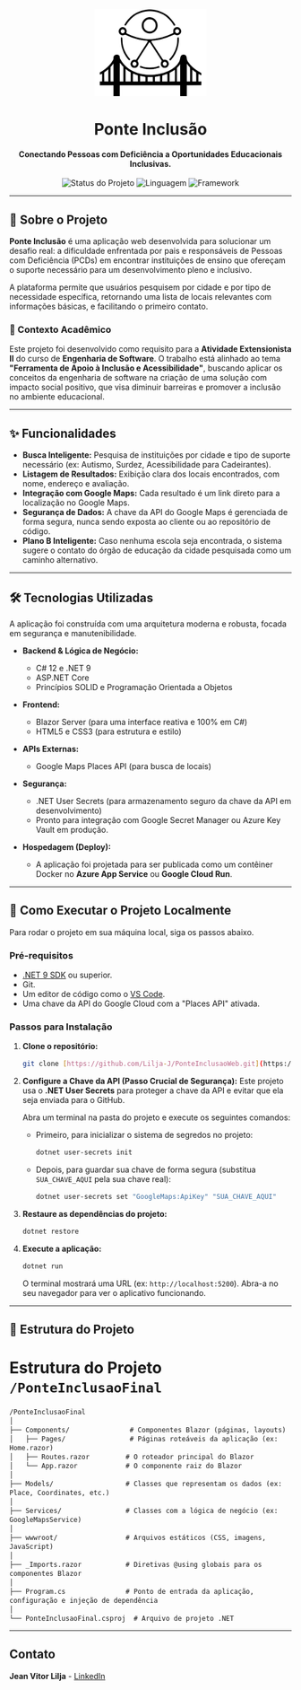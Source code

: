 <div align="center">
  <img src="wwwroot/images/PonteInclusaoLogo.svg" alt="Logo Ponte Inclusão" width="200"/>
  <h1>Ponte Inclusão</h1>
</div>

<p align="center">
  <strong>Conectando Pessoas com Deficiência a Oportunidades Educacionais Inclusivas.</strong>
  <br />
  <br />
  <img alt="Status do Projeto" src="https://img.shields.io/badge/status-MVP%20Funcional-green">
  <img alt="Linguagem" src="https://img.shields.io/badge/language-C%23%2012-blueviolet">
  <img alt="Framework" src="https://img.shields.io/badge/framework-.NET%209-blue">
</p>

---

## 📖 Sobre o Projeto

**Ponte Inclusão** é uma aplicação web desenvolvida para solucionar um desafio real: a dificuldade enfrentada por pais e responsáveis de Pessoas com Deficiência (PCDs) em encontrar instituições de ensino que ofereçam o suporte necessário para um desenvolvimento pleno e inclusivo.

A plataforma permite que usuários pesquisem por cidade e por tipo de necessidade específica, retornando uma lista de locais relevantes com informações básicas, e facilitando o primeiro contato.

### 🎯 Contexto Acadêmico

Este projeto foi desenvolvido como requisito para a **Atividade Extensionista II** do curso de **Engenharia de Software**. O trabalho está alinhado ao tema **"Ferramenta de Apoio à Inclusão e Acessibilidade"**, buscando aplicar os conceitos da engenharia de software na criação de uma solução com impacto social positivo, que visa diminuir barreiras e promover a inclusão no ambiente educacional.

---

## ✨ Funcionalidades

* **Busca Inteligente:** Pesquisa de instituições por cidade e tipo de suporte necessário (ex: Autismo, Surdez, Acessibilidade para Cadeirantes).
* **Listagem de Resultados:** Exibição clara dos locais encontrados, com nome, endereço e avaliação.
* **Integração com Google Maps:** Cada resultado é um link direto para a localização no Google Maps.
* **Segurança de Dados:** A chave da API do Google Maps é gerenciada de forma segura, nunca sendo exposta ao cliente ou ao repositório de código.
* **Plano B Inteligente:** Caso nenhuma escola seja encontrada, o sistema sugere o contato do órgão de educação da cidade pesquisada como um caminho alternativo.

---

## 🛠️ Tecnologias Utilizadas

A aplicação foi construída com uma arquitetura moderna e robusta, focada em segurança e manutenibilidade.

* **Backend & Lógica de Negócio:**
    * C# 12 e .NET 9
    * ASP.NET Core
    * Princípios SOLID e Programação Orientada a Objetos

* **Frontend:**
    * Blazor Server (para uma interface reativa e 100% em C#)
    * HTML5 e CSS3 (para estrutura e estilo)

* **APIs Externas:**
    * Google Maps Places API (para busca de locais)

* **Segurança:**
    * .NET User Secrets (para armazenamento seguro da chave da API em desenvolvimento)
    * Pronto para integração com Google Secret Manager ou Azure Key Vault em produção.

* **Hospedagem (Deploy):**
    * A aplicação foi projetada para ser publicada como um contêiner Docker no **Azure App Service** ou **Google Cloud Run**.

---

## 🚀 Como Executar o Projeto Localmente

Para rodar o projeto em sua máquina local, siga os passos abaixo.

### Pré-requisitos

* [.NET 9 SDK](https://dotnet.microsoft.com/download/dotnet/9.0) ou superior.
* Git.
* Um editor de código como o [VS Code](https://code.visualstudio.com/).
* Uma chave da API do Google Cloud com a "Places API" ativada.

### Passos para Instalação

1.  **Clone o repositório:**
    ```bash
    git clone [https://github.com/Lilja-J/PonteInclusaoWeb.git](https://github.com/Lilja-J/PonteInclusaoWeb.git)
    ```

2.  **Configure a Chave da API (Passo Crucial de Segurança):**
    Este projeto usa o **.NET User Secrets** para proteger a chave da API e evitar que ela seja enviada para o GitHub.
    
    Abra um terminal na pasta do projeto e execute os seguintes comandos:
    
    * Primeiro, para inicializar o sistema de segredos no projeto:
        ```bash
        dotnet user-secrets init
        ```
    * Depois, para guardar sua chave de forma segura (substitua `SUA_CHAVE_AQUI` pela sua chave real):
        ```bash
        dotnet user-secrets set "GoogleMaps:ApiKey" "SUA_CHAVE_AQUI"
        ```

3.  **Restaure as dependências do projeto:**
    ```bash
    dotnet restore
    ```

4.  **Execute a aplicação:**
    ```bash
    dotnet run
    ```
    O terminal mostrará uma URL (ex: `http://localhost:5200`). Abra-a no seu navegador para ver o aplicativo funcionando.

---

## 📂 Estrutura do Projeto
# Estrutura do Projeto `/PonteInclusaoFinal`

```
/PonteInclusaoFinal
│
├── Components/               # Componentes Blazor (páginas, layouts)
│   ├── Pages/                # Páginas roteáveis da aplicação (ex: Home.razor)
│   ├── Routes.razor         # O roteador principal do Blazor
│   └── App.razor            # O componente raiz do Blazor
│
├── Models/                  # Classes que representam os dados (ex: Place, Coordinates, etc.)
│
├── Services/                # Classes com a lógica de negócio (ex: GoogleMapsService)
│
├── wwwroot/                 # Arquivos estáticos (CSS, imagens, JavaScript)
│
├── _Imports.razor           # Diretivas @using globais para os componentes Blazor
│
├── Program.cs               # Ponto de entrada da aplicação, configuração e injeção de dependência
│
└── PonteInclusaoFinal.csproj  # Arquivo de projeto .NET
```


---

##  Contato

**Jean Vitor Lilja** - [LinkedIn](www.linkedin.com/in/jean-lilja)
